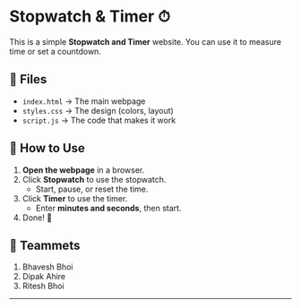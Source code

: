 # Stopwatch & Timer ⏱  

This is a simple **Stopwatch and Timer** website. You can use it to measure time or set a countdown.  

## 📂 Files  
- `index.html` → The main webpage  
- `styles.css` → The design (colors, layout)  
- `script.js` → The code that makes it work  

## 🚀 How to Use  
1. **Open the webpage** in a browser.  
2. Click **Stopwatch** to use the stopwatch.  
   - Start, pause, or reset the time.  
3. Click **Timer** to use the timer.  
   - Enter **minutes and seconds**, then start.  
4. Done! 🎉  

## 🤝 Teammets
1. Bhavesh Bhoi
2. Dipak Ahire
3. Ritesh Bhoi
---

